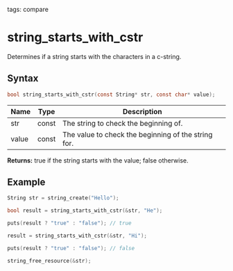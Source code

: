 tags: compare

# string_starts_with_cstr

Determines if a string starts with the characters in a c-string.

## Syntax

```c
bool string_starts_with_cstr(const String* str, const char* value);
```

| Name | Type | Description |
| --- | --- | --- |
| str | const | The string to check the beginning of. |
| value | const | The value to check the beginning of the string for. |

**Returns:** true if the string starts with the value; false otherwise.

## Example

```c
String str = string_create("Hello");

bool result = string_starts_with_cstr(&str, "He");

puts(result ? "true" : "false"); // true

result = string_starts_with_cstr(&str, "Hi");

puts(result ? "true" : "false"); // false

string_free_resource(&str);
```